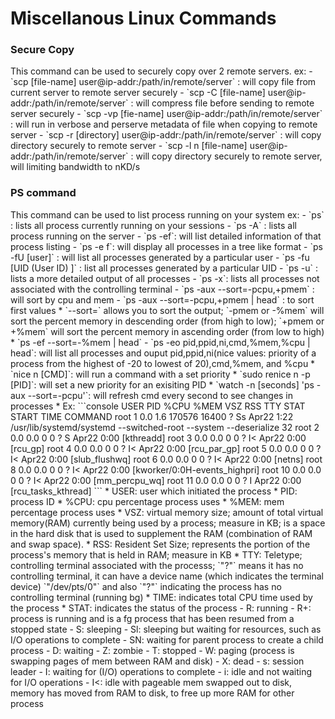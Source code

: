 <h1>Miscellanous Linux Commands</h1>

<h3>Secure Copy</h3>
This command can be used to securely copy over 2 remote servers. 
ex:
  - `scp [file-name] user@ip-addr:/path/in/remote/server` : will copy file from current server to remote server securely
  - `scp -C [file-name] user@ip-addr:/path/in/remote/server` : will compress file before sending to remote server securely
  - `scp -vp [fie-name] user@ip-addr:/path/in/remote/server` : will run in verbose and perserve metadata of file when copying to remote server
  - `scp -r [directory] user@ip-addr:/path/in/remote/server` : will copy directory securely to remote server
  - `scp -l n [file-name] user@ip-addr:/path/in/remote/server` : will copy directory securely to remote server, will limiting bandwidth to nKD/s

<h3>PS command</h3>
This command can be used to list process running on your system
ex: 
  - `ps` : lists all process currently running on your sessions
  - `ps -A` : lists all process running on the server
  - `ps -ef`: will list detailed information of that process listing
    - `ps -e f`: will display all processes in a tree like format
  - `ps -fU [user]` : will list all processes generated by a particular user
    - `ps -fu [UID (User ID) ]` : list all processes generated by a particular UID
  - `ps -u` : lists a more detailed output of all processes
  - `ps -x`: lists all processes not associated with the controlling terminal 
  - `ps -aux --sort=-pcpu,+pmem` : will sort by cpu and mem
    - `ps -aux --sort=-pcpu,+pmem | head` : to sort first values
    * `--sort=` allows you to sort the output; `-pmem or -%mem` will sort the percent memory in descending order (from high to low); `+pmem or +%mem` will sort the percent memory in ascending order (from low to high)
    * `ps -ef --sort=-%mem | head`
  - `ps -eo pid,ppid,ni,cmd,%mem,%cpu | head`: will list all processes and ouput pid,ppid,ni(nice values: priority of a process from the highest of -20 to lowest of 20),cmd,%mem, and %cpu
    * `nice n [CMD]`: will run a command with a set priority
    * `sudo renice n -p [PID]`: will set a new priority for an exisiting PID
    * `watch -n [seconds] 'ps -aux --sort=-pcpu'`: will refresh cmd every second to see changes in processes
* Ex:
 ```console
USER         PID %CPU %MEM    VSZ   RSS TTY      STAT START   TIME COMMAND
root           1  0.0  1.6 170576 16400 ?        Ss   Apr22   1:22 /usr/lib/systemd/systemd --switched-root --system --deserialize 32
root           2  0.0  0.0      0     0 ?        S    Apr22   0:00 [kthreadd]
root           3  0.0  0.0      0     0 ?        I<   Apr22   0:00 [rcu_gp]
root           4  0.0  0.0      0     0 ?        I<   Apr22   0:00 [rcu_par_gp]
root           5  0.0  0.0      0     0 ?        I<   Apr22   0:00 [slub_flushwq]
root           6  0.0  0.0      0     0 ?        I<   Apr22   0:00 [netns]
root           8  0.0  0.0      0     0 ?        I<   Apr22   0:00 [kworker/0:0H-events_highpri]
root          10  0.0  0.0      0     0 ?        I<   Apr22   0:00 [mm_percpu_wq]
root          11  0.0  0.0      0     0 ?        I    Apr22   0:00 [rcu_tasks_kthread]
```
 * USER: user which initiated the process
 * PID: process ID
 * %CPU: cpu percentage process uses
 * %MEM: mem percentage process uses
 * VSZ: virtual memory size; amount of total virtual memory(RAM) currently being used by a process; measure in KB; is a space in the hard disk that is used to supplement the RAM (combination of RAM and swap space). 
 * RSS: Resident Set Size; represents the portion of the process's memory that is held in RAM; measure in KB
 * TTY: Teletype; controlling terminal associated with the processs; `"?"` means it has no controlling terminal, it can have a device name (which indicates the terminal device) `"/dev/pts/0"` and also `"?"` indicating the process has no controlling terminal (running bg)
 * TIME: indicates total CPU time used by the process
 * STAT: indicates the status of the process 
   - R: running
    - R+: process is running and is a fg process that has been resumed from a stopped state
   - S: sleeping
    - Sl: sleeping but waiting for resources, such as I/O operations to complete
    - SN: waiting for parent process to create a child process
   - D: waiting
   - Z: zombie
   - T: stopped
   - W: paging (process is swapping pages of mem between RAM and disk)
   - X: dead
   - s: session leader
   - I: waiting for (I/O) operations to complete
    - i: idle and not waiting for I/O operations
    - I<: idle with pageable mem swapped out to disk, memory has moved from RAM to disk, to free up more RAM for other process
